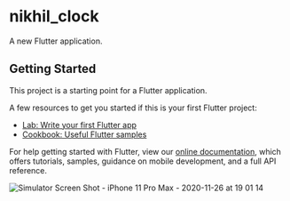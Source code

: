 # nikhil_clock

A new Flutter application.

## Getting Started

This project is a starting point for a Flutter application.

A few resources to get you started if this is your first Flutter project:

- [Lab: Write your first Flutter app](https://flutter.dev/docs/get-started/codelab)
- [Cookbook: Useful Flutter samples](https://flutter.dev/docs/cookbook)

For help getting started with Flutter, view our
[online documentation](https://flutter.dev/docs), which offers tutorials,
samples, guidance on mobile development, and a full API reference.


![Simulator Screen Shot - iPhone 11 Pro Max - 2020-11-26 at 19 01 14](https://user-images.githubusercontent.com/53863177/100356904-ea690980-3019-11eb-8077-651ef11e269e.png)
